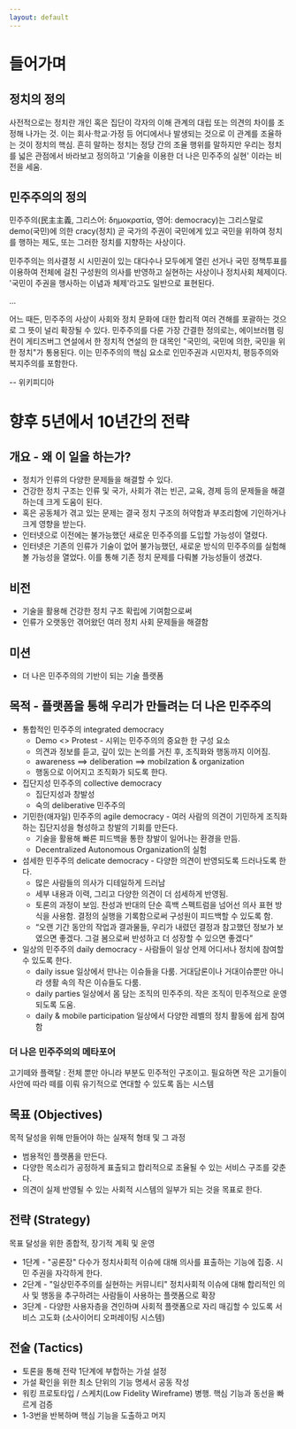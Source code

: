 ```yaml
---
layout: default
---
```


# 들어가며

## 정치의 정의

사전적으로는 정치란 개인 혹은 집단이 각자의 이해 관계의 대립 또는 의견의 차이를 조정해 나가는 것. 이는 회사·학교·가정 등 어디에서나 발생되는 것으로 이 관계를 조율하는 것이 정치의 핵심. 흔히 말하는 정치는 정당 간의 조율 행위를 말하지만 우리는 정치를 넓은 관점에서 바라보고 정의하고 '기술을 이용한 더 나은 민주주의 실현' 이라는 비전을 세움.

## 민주주의의 정의

민주주의(民主主義, 그리스어: δημοκρατία, 영어: democracy)는 그리스말로 demo(국민)에 의한 cracy(정치) 곧 국가의 주권이 국민에게 있고 국민을 위하여 정치를 행하는 제도, 또는 그러한 정치를 지향하는 사상이다.

민주주의는 의사결정 시 시민권이 있는 대다수나 모두에게 열린 선거나 국민 정책투표를 이용하여 전체에 걸친 구성원의 의사를 반영하고 실현하는 사상이나 정치사회 체제이다. '국민이 주권을 행사하는 이념과 체제'라고도 일반으로 표현된다.

...

어느 때든, 민주주의 사상이 사회와 정치 문화에 대한 합리적 여러 견해를 포괄하는 것으로 그 뜻이 널리 확장될 수 있다. 민주주의를 다룬 가장 간결한 정의로는, 에이브러햄 링컨이 게티즈버그 연설에서 한 정치적 연설의 한 대목인 "국민의, 국민에 의한, 국민을 위한 정치"가 통용된다. 이는 민주주의의 핵심 요소로 인민주권과 시민자치, 평등주의와 복지주의를 포함한다.

-- 위키피디아

# 향후 5년에서 10년간의 전략

## 개요 - 왜 이 일을 하는가?

* 정치가 인류의 다양한 문제들을 해결할 수 있다.
* 건강한 정치 구조는 인류 및 국가, 사회가 겪는 빈곤, 교육, 경제 등의 문제들을 해결하는데 크게 도움이 된다.
* 혹은 공동체가 겪고 있는 문제는 결국 정치 구조의 허약함과 부조리함에 기인하거나 크게 영향을 받는다.
* 인터넷으로 이전에는 불가능했던 새로운 민주주의를 도입할 가능성이 열렸다.
* 인터넷은 기존의 인류가 기술이 없어 불가능했던, 새로운 방식의 민주주의를 실험해 볼 가능성을 열었다. 이를 통해 기존 정치 문제를 다뤄볼 가능성들이 생겼다.

## 비전

* 기술을 활용해 건강한 정치 구조 확립에 기여함으로써
* 인류가 오랫동안 겪어왔던 여러 정치 사회 문제들을 해결함

## 미션

* 더 나은 민주주의의 기반이 되는 기술 플랫폼

## 목적 - 플랫폼을 통해 우리가 만들려는 더 나은 민주주의

* 통합적인 민주주의 integrated democracy
  * Demo <> Protest - 시위는 민주주의의 중요한 한 구성 요소
  * 의견과 정보를 듣고, 깊이 있는 논의를 거친 후, 조직화와 행동까지 이어짐.
  * awareness ==> deliberation ==> mobilzation & organization
  * 행동으로 이어지고 조직화가 되도록 한다.
* 집단지성 민주주의 collective  democracy
  * 집단지성과 창발성
  * 숙의 deliberative 민주주의
* 기민한(애자일) 민주주의 agile democracy - 여러 사람의 의견이 기민하게 조직화하는 집단지성을 형성하고 창발의 기회를 만든다.
  * 기술을 활용해 빠른 피드백을 통한 창발이 일어나는 환경을 만듬.
  * Decentralized Autonomous Organization의 실험
* 섬세한 민주주의 delicate democracy - 다양한 의견이 반영되도록 드러나도록 한다.
  * 많은 사람들의 의사가 디테일하게 드러남
  * 세부 내용과 이력, 그리고 다양한 의견이 더 섬세하게 반영됨.
  * 토론의 과정이 보임. 찬성과 반대의 단순 흑백 스펙트럼을 넘어선 의사 표현 방식을 사용함. 결정의 실행을 기록함으로써 구성원이 피드백할 수 있도록 함.
  * “오랜 기간 동안의 작업과 결과물들, 우리가 내렸던 결정과 참고했던 정보가 보였으면 좋겠다. 그걸 봄으로써 반성하고 더 성장할 수 있으면 좋겠다”
* 일상의 민주주의 daily democracy - 사람들이 일상 언제 어디서나 정치에 참여할 수 있도록 한다.
  * daily issue 일상에서 만나는 이슈들을 다룸. 거대담론이나 거대이슈뿐만 아니라 생활 속의 작은 이슈들도 다룸.
  * daily parties 일상에서 몸 담는 조직의 민주주의. 작은 조직이 민주적으로 운영되도록 도움.
  * daily & mobile participation 일상에서 다양한 레벨의 정치 활동에 쉽게 참여함

### 더 나은 민주주의의 메타포어

고기떼와 플랙탈 : 전체 뿐만 아니라 부분도 민주적인 구조이고. 필요하면 작은 고기들이 사안에 따라 떼를 이뤄 유기적으로 연대할 수 있도록 돕는 시스템

## 목표 (Objectives)

목적 달성을 위해 만들어야 하는 실재적 형태 및 그 과정

* 범용적인 플랫폼을 만든다.
* 다양한 목소리가 공정하게 표출되고 합리적으로 조율될 수 있는 서비스 구조를 갖춘다.
* 의견이 실제 반영될 수 있는 사회적 시스템의 일부가 되는 것을 목표로 한다.

## 전략 (Strategy)

목표 달성을 위한 종합적, 장기적 계획 및 운영

* 1단계 - "공론장" 다수가 정치사회적 이슈에 대해 의사를 표출하는 기능에 집중. 시민 주권을 자각하게 한다.
* 2단계 - "일상민주주의를 실현하는 커뮤니티" 정치사회적 이슈에 대해 합리적인 의사 및 행동을 추구하려는 사람들이 사용하는 플랫폼으로 확장
* 3단계 - 다양한 사용자층을 견인하며 사회적 플랫폼으로 자리 매김할 수 있도록 서비스 고도화 (소사이어티 오퍼레이팅 시스템)

## 전술 (Tactics)

* 토론을 통해 전략 1단계에 부합하는 가설 설정
* 가설 확인을 위한 최소 단위의 기능 명세서 공동 작성
* 워킹 프로토타입 / 스케치(Low Fidelity Wireframe) 병행. 핵심 기능과 동선을 빠르게 검증
* 1-3번을 반복하며 핵심 기능을 도출하고 머지
